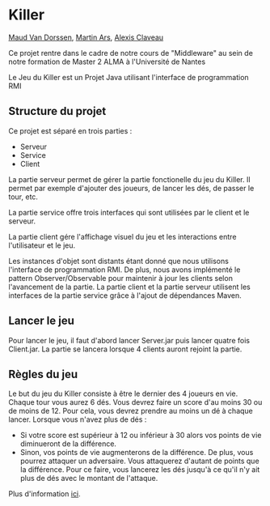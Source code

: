 # Killer

[Maud Van Dorssen](https://github.com/modvd), [Martin Ars](https://github.com/Decator), [Alexis Claveau](https://github.com/Faenya)

Ce projet rentre dans le cadre de notre cours de "Middleware" au sein de notre formation de Master 2 ALMA à l'Université de Nantes

Le Jeu du Killer est un Projet Java utilisant l'interface de programmation RMI

## Structure du projet

Ce projet est séparé en trois parties : 
* Serveur
* Service
* Client

La partie serveur permet de gérer la partie fonctionelle du jeu du Killer. Il permet par exemple d'ajouter des joueurs, de lancer les dés, de passer le tour, etc.

La partie service offre trois interfaces qui sont utilisées par le client et le serveur.

La partie client gére l'affichage visuel du jeu et les interactions entre l'utilisateur et le jeu.

Les instances d'objet sont distants étant donné que nous utilisons l'interface de programmation RMI. De plus, nous avons implémenté le pattern Observer/Observable pour maintenir à jour les clients selon l'avancement de la partie. La partie client et la partie serveur utilisent les interfaces de la partie service grâce à l'ajout de dépendances Maven.

## Lancer le jeu

Pour lancer le jeu, il faut d'abord lancer Server.jar puis lancer quatre fois Client.jar. La partie se lancera lorsque 4 clients auront rejoint la partie.

## Règles du jeu

Le but du jeu du Killer consiste à être le dernier des 4 joueurs en vie.
Chaque tour vous aurez 6 dés. Vous devrez faire un score d'au moins 30 ou de moins de 12.
Pour cela, vous devrez prendre au moins un dé à chaque lancer.
Lorsque vous n'avez plus de dés :
  - Si votre score est supérieur à 12 ou inférieur à 30 alors vos points de vie diminueront de la différence.
  - Sinon, vos points de vie augmenterons de la différence. De plus, vous pourrez attaquer un adversaire.
Vous attaquerez d'autant de points que la différence.
Pour ce faire, vous lancerez les dés jusqu'à ce qu'il n'y ait plus de dés avec le montant de l'attaque.

Plus d'information [ici](https://fr.wikipedia.org/wiki/Killer_(jeu_de_d%C3%A9s)).
